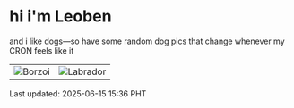 # hi i'm Leoben

and i like dogs—so have some random dog pics that change whenever my CRON feels like it

|  |  |
|--------|----------|
| ![Borzoi](https://random-dog-vercel.vercel.app/api/random-borzoi?v=1749972989) | ![Labrador](https://random-dog-vercel.vercel.app/api/random-labrador?v=1749972989) |

Last updated: 2025-06-15 15:36 PHT
